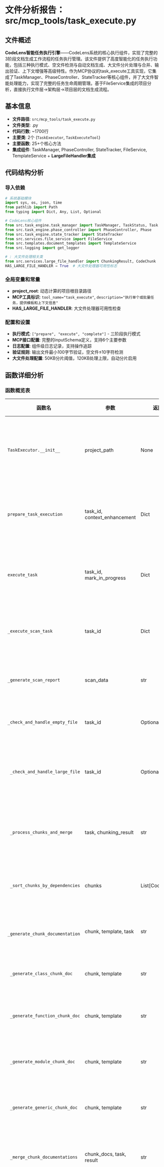 # 文件分析报告：src/mcp_tools/task_execute.py

## 文件概述

**CodeLens智能任务执行引擎**——CodeLens系统的核心执行组件，实现了完整的3阶段文档生成工作流程的任务执行管理。该文件提供了高度智能化的任务执行功能，包括三种执行模式、空文件检测与自动文档生成、大文件分片处理与合并、输出验证、上下文增强等高级特性。作为MCP协议的task_execute工具实现，它集成了TaskManager、PhaseController、StateTracker等核心组件，并了大文件智能处理能力，实现了完整的任务生命周期管理。基于FileService集成的项目分析，直接执行文件层→架构层→项目层的文档生成流程。

## 基本信息

- **文件路径**: `src/mcp_tools/task_execute.py`
- **文件类型**: .py
- **代码行数**: ~1700行
- **主要类**: 2个 (`TaskExecutor`, `TaskExecuteTool`)
- **主要函数**: 25+个核心方法 
- **集成组件**: TaskManager, PhaseController, StateTracker, FileService, TemplateService + **LargeFileHandler集成**

## 代码结构分析

### 导入依赖
```python
# 系统基础模块
import sys, os, json, time
from pathlib import Path
from typing import Dict, Any, List, Optional

# CodeLens核心组件
from src.task_engine.task_manager import TaskManager, TaskStatus, Task
from src.task_engine.phase_controller import PhaseController, Phase
from src.task_engine.state_tracker import StateTracker
from src.services.file_service import FileService
from src.templates.document_templates import TemplateService
from src.logging import get_logger

# : 大文件处理相关类
from src.services.large_file_handler import ChunkingResult, CodeChunk
HAS_LARGE_FILE_HANDLER = True  # 大文件处理器可用性标志
```

### 全局变量和常量
- **project_root**: 动态计算的项目根目录路径
- **MCP工具标识**: `tool_name="task_execute"`, `description="执行单个或批量任务，提供模板和上下文信息"`
-  **HAS_LARGE_FILE_HANDLER**: 大文件处理器可用性检查

### 配置和设置
- **执行模式**: `["prepare", "execute", "complete"]` - 三阶段执行模式
- **MCP接口配置**: 完整的inputSchema定义，支持6个主要参数
- **日志配置**: 组件级日志记录，支持操作追踪
- **验证规则**: 输出文件最小100字节验证，空文件≤10字符检测
-  **大文件处理配置**: 50KB分片阈值，120KB处理上限，自动分片启用

## 函数详细分析

### 函数概览表
| 函数名 | 参数 | 返回值 | 核心功能 |
|--------|------|--------|----------|
| `TaskExecutor.__init__` | project_path | None | 初始化执行器，集成大文件处理能力 |
| `prepare_task_execution` | task_id, context_enhancement | Dict | 准备执行上下文，检查依赖和模板 |
| `execute_task` | task_id, mark_in_progress | Dict | 主执行方法，支持大文件自动处理 |
| `_execute_scan_task` | task_id | Dict | 自动执行scan任务的特殊处理 |
| `_generate_scan_report` | scan_data | str | 生成结构化项目扫描报告 |
| `_check_and_handle_empty_file` | task_id | Optional[Dict] | 检测并自动处理空文件 |
| ` _check_and_handle_large_file` | task_id | Optional[Dict] | **核心新功能**：检测并自动处理大文件 |
| ` _process_chunks_and_merge` | task, chunking_result | str | 处理代码分片并合并生成最终文档 |
| ` _sort_chunks_by_dependencies` | chunks | List[CodeChunk] | 根据依赖关系对分片排序 |
| ` _generate_chunk_documentation` | chunk, template, task | str | 为单个代码分片生成文档 |
| ` _generate_class_chunk_doc` | chunk, template | str | 生成类分片的专业文档 |
| ` _generate_function_chunk_doc` | chunk, template | str | 生成函数分片的专业文档 |
| ` _generate_module_chunk_doc` | chunk, template | str | 生成模块级分片的专业文档 |
| ` _generate_generic_chunk_doc` | chunk, template | str | 生成通用分片的专业文档 |
| ` _merge_chunk_documentations` | chunk_docs, task, result | str | 合并所有分片文档为最终文档 |
| ` get_chunking_stats` | - | Dict[str, Any] | 获取分片处理统计信息 |
| `_generate_empty_file_doc` | file_path, content | str | 为空文件生成标准化文档 |
| `complete_task` | task_id, success, error_message | Dict | 完成任务，包含输出验证 |
| `_check_dependencies` | task | Dict | 检查任务依赖满足情况 |
| `_get_template_info` | task | Dict | 获取任务模板信息和元数据 |
| `_build_execution_context` | task, context_enhancement | Dict | 构建完整执行上下文 |
| `_get_file_context` | target_file, enhanced | Dict | 获取文件级上下文信息 |
| `_get_project_context` | - | Dict | 获取项目级上下文信息 |
| `_get_phase_context` | phase | Dict | 获取阶段级上下文信息 |
| `_get_generation_guidance` | task | Dict | 获取任务类型特定的生成指导 |
| `_find_related_files` | target_file | List[str] | 查找相关文件（最多5个） |

### 核心方法详细说明

**`TaskExecutor.__init__(self, project_path: str)` ** *第27-42行*
- 初始化项目路径和日志记录器
- 创建TaskManager、PhaseController、StateTracker核心实例
-  集成大文件处理能力的FileService实例
-  大文件处理配置和阈值设置
-  大文件处理能力检查和日志记录

**`execute_task(self, task_id: str, mark_in_progress: bool = True)` ** *第107-170行*
- **状态验证**: 检查任务是否处于可执行状态（PENDING/FAILED）
- **双重文件预处理**:
  - **空文件检查**: 调用`_check_and_handle_empty_file`自动处理
  - **大文件检查**: 调用`_check_and_handle_large_file`自动处理
- **特殊处理**: 
  - scan任务：调用`_execute_scan_task`自动执行
- **状态**: 标记任务为IN_PROGRESS，记录开始事件
- **执行上下文**: 调用`prepare_task_execution`获取完整上下文

**_check_and_handle_large_file(self, task_id: str) -> Optional[Dict[str, Any]]`** *第856-927行*

- **核心新功能**: 检测50KB-120KB范围的大文件并自动分片处理
- **智能检测**: 使用FileService检查文件是否需要分片处理
- **自动处理**: 调用大文件处理器执行语义分片
- **文档生成**: 调用`_process_chunks_and_merge`生成合并文档
- **自动完成**: 直接完成任务并返回处理结果
- **错误恢复**: 分片失败时恢复任务状态，不中断正常流程

**_process_chunks_and_merge(self, task: Task, chunking_result: ChunkingResult) -> str** *第929-955行*

- **分片处理协调**: 协调整个分片文档生成流程
- **模板集成**: 获取任务模板并传递给分片处理
- **依赖排序**: 调用`_sort_chunks_by_dependencies`对分片排序
- **批量生成**: 为每个分片生成专业文档
- **智能合并**: 调用`_merge_chunk_documentations`生成最终文档

**_generate_chunk_documentation(self, chunk: CodeChunk, template: str, task: Task) -> str** *第972-982行*

- **类型路由**: 根据分片类型路由到专业的文档生成器
- **模板传递**: 将模板信息传递给具体的生成器
- **上下文保持**: 保持任务上下文信息
- **专业化**: 每种分片类型有专门的文档生成逻辑

**_generate_class_chunk_doc(self, chunk: CodeChunk, template: str) -> str** *第984-1013行*

- **类分片专业文档**: 生成类的详细分析文档
- **元数据利用**: 利用类名、方法数量、基类等元数据
- **代码展示**: 包含完整的类代码和语法高亮
- **依赖分析**: 展示类的定义符号和引用关系
- **特征识别**: 识别私有类、继承关系等特征

**_generate_function_chunk_doc(self, chunk: CodeChunk, template: str) -> str** *第1015-1046行*

- **函数/方法专业文档**: 区分类方法和模块函数
- **参数分析**: 展示参数数量和函数特征
- **方法特征**: 识别私有方法、特殊方法（__init__等）
- **所属关系**: 显示方法所属的类信息
- **实现分析**: 包含完整的实现代码和依赖关系

**_merge_chunk_documentations(self, chunk_docs: List[Dict], task: Task, chunking_result: ChunkingResult) -> str** *第1089-1152行*

- **文档合并核心**: 将所有分片文档合并为完整的分析报告
- **专业头部**: 生成包含文件信息、分片统计的专业头部
- **分片概览**: 提供分片类型统计和处理概览
- **详细分析**: 有序合并所有分片的详细文档
- **处理总结**: 包含处理统计、成功率、性能信息的尾部

## 大文件处理工作流程

### 双阈值处理策略 (v1.1.1.0)
- **分片阈值**: 50KB - 启动分片处理的阈值
- **处理上限**: 120KB - 文件处理的最大限制
- **处理范围**: 50KB-120KB之间文件通过智能分片处理
- **跳过策略**: 超过120KB的文件被完全跳过
- **兼容性**: 现有50KB分片逻辑保持不变

### 大文件自动检测与处理流程
```mermaid
graph TD
    A[execute_task调用] --> B[文件预处理阶段]
    B --> C[空文件检查]
    C --> D{是空文件?}
    D -->|是| E[生成空文件文档]
    D -->|否| F[大文件检查]
    
    F --> G{文件>50KB分片阈值?}
    G -->|否| H[正常任务执行流程]
    G -->|是| I[调用大文件处理器\n50KB-120KB范围]
    
    I --> J[语言检测]
    J --> K[AST语义分片]
    K --> L[依赖关系分析]
    L --> M[分片排序]
    M --> N[批量文档生成]
    N --> O[智能文档合并]
    O --> P[自动完成任务]
    
    E --> Q[返回处理结果]
    P --> Q
    H --> R[常规执行流程]
    
    style I fill:#f3e5f5
    style O fill:#e8f5e8
    style P fill:#fff3e0
```

### 分片文档生成架构
```mermaid
graph TD
    A[ChunkingResult输入] --> B[分片类型识别]
    B --> C{分片类型?}
    
    C -->|class| D[_generate_class_chunk_doc]
    C -->|function| E[_generate_function_chunk_doc]
    C -->|module| F[_generate_module_chunk_doc]
    C -->|其他| G[_generate_generic_chunk_doc]
    
    D --> H[类特征分析]
    E --> I[函数特征分析]
    F --> J[模块级分析]
    G --> K[通用代码分析]
    
    H --> L[生成类文档片段]
    I --> M[生成函数文档片段]
    J --> N[生成模块文档片段]
    K --> O[生成通用文档片段]
    
    L --> P[文档片段收集]
    M --> P
    N --> P
    O --> P
    
    P --> Q[_merge_chunk_documentations]
    Q --> R[生成完整文档]
    
    style D fill:#e3f2fd
    style E fill:#f1f8e9
    style F fill:#fff8e1
    style G fill:#fce4ec
```

## 类详细分析

### 类概览表
| 类名 | 继承关系 | 主要职责 | 实例方法数量 |
|------|----------|----------|-------------|
| `TaskExecutor` | 无继承 | 任务执行引擎 + 大文件处理集成 | 25+个 (10+个) |
| `TaskExecuteTool` | 无继承 | MCP工具接口 | 3个 |

### 类详细说明

**`TaskExecutor` **
- **核心职责扩展**: 从任务执行器升级为智能文件处理执行器
- **能力**:
  - 大文件自动检测和分片处理
  - 多类型代码分片的专业文档生成
  - 智能文档合并和质量保证
  - 分片处理统计和监控
- **处理流程**: 空文件 → 大文件 → 常规任务的三层处理架构
- **自动化程度**: 大文件处理完全自动化，无需用户干预
- **向后兼容**: 完全兼容原有功能，新功能透明集成

**`TaskExecuteTool`**
- **MCP接口**: 提供标准的MCP工具接口
- **参数验证**: 完整的参数验证和类型检查
- **执行委托**: 委托给TaskExecutor实际执行
- **结果格式化**: 格式化返回结果符合MCP标准

## 分片文档生成特性

### 类分片文档模板
```markdown
### 类: ClassName

**定义位置**: 第 X-Y 行
**复杂度评分**: N.N
**大小**: XXX 字节

#### 类特征
- 方法数量: N
- 继承关系: BaseClass1, BaseClass2
- 是否为私有类: 是/否

#### 类结构分析
[完整代码展示]

#### 依赖关系
- **定义的符号**: symbol1, symbol2
- **引用的符号**: ref1, ref2
```

### 函数分片文档模板
```markdown
### 方法/函数: function_name

**定义位置**: 第 X-Y 行
**复杂度评分**: N.N
**参数数量**: N
**所属类**: ClassName (如果是方法)

#### 函数特征
- 类型: 类方法/模块函数
- 私有方法: 是/否
- 特殊方法: 是/否

#### 实现分析
[完整代码展示]

#### 依赖分析
[依赖关系分析]
```

### 合并文档结构
```markdown
# 文件分析报告：filename

## 文件概述
**大文件分片处理报告** - 自动分片处理说明

## 基本信息
- **文件路径**: `path`
- **文件大小**: XXX KB (分片阈值50KB, 处理上限120KB)
- **分片数量**: N个
- **处理方法**: python_ast_semantic
- **处理时间**: X.XX 秒

## 分片处理结果
### 分片概览
- Class 分片: N 个
- Function 分片: N 个

## 详细分析
[所有分片文档的有序合并]

## 分片处理总结
[处理统计和技术说明]
```

## 函数调用流程图
```mermaid
graph TD
    A[TaskExecutor.execute_task] --> B[任务状态检查]
    B --> C[scan任务特殊处理]
    C --> D[文件预处理阶段]
    
    D --> E[_check_and_handle_empty_file]
    E --> F{是空文件?}
    F -->|是| G[生成空文件文档并完成]
    F -->|否| H[_check_and_handle_large_file]
    
    H --> I{是大文件?}
    I -->|否| J[标记任务进行中]
    I -->|是| K[大文件分片处理]
    
    K --> L[FileService.read_file_with_chunking]
    L --> M[LargeFileHandler.process_large_file]
    M --> N[_process_chunks_and_merge]
    
    N --> O[_sort_chunks_by_dependencies]
    O --> P[批量_generate_chunk_documentation]
    P --> Q[_merge_chunk_documentations]
    Q --> R[写入最终文档]
    R --> S[自动完成任务]
    
    J --> T[prepare_task_execution]
    T --> U[返回执行上下文]
    
    G --> V[返回处理结果]
    S --> V
    U --> W[用户执行任务]
    
    style K fill:#f3e5f5
    style N fill:#e8f5e8
    style Q fill:#fff3e0
```

## 变量作用域分析
- **模块作用域**: 导入模块、HAS_LARGE_FILE_HANDLER标志、project_root
- **类作用域**: TaskExecutor和TaskExecuteTool的方法定义
- **实例作用域**: 
  - 原有：task_manager、phase_controller、state_tracker等
  - : large_file_threshold、enable_chunking配置
- **方法作用域**: 
  - 原有：任务对象、上下文信息、模板数据等
  - : 分片结果、文档片段、合并数据等

## 性能优化特性
- **自动化处理**: 大文件完全自动化处理，无需用户干预
- **内存效率**: 分片处理避免大文件全量内存加载
- **并行友好**: 分片架构支持未来并行文档生成
- **缓存利用**: 分片结果可被缓存系统利用
- **错误隔离**: 大文件处理失败不影响其他任务

## 错误处理机制
- **分层处理**: 空文件 → 大文件 → 常规任务的错误隔离
- **自动恢复**: 大文件处理失败时自动恢复任务状态
- **优雅降级**: 分片失败时不中断正常任务流程
- **详细日志**: 完整的错误日志和处理轨迹
- **状态一致**: 确保任务状态的一致性和可恢复性

## 函数依赖关系
- `execute_task` → `_check_and_handle_empty_file` → `_check_and_handle_large_file` 预处理链
- `_check_and_handle_large_file` → `FileService.read_file_with_chunking` → `_process_chunks_and_merge` 大文件处理链
- `_process_chunks_and_merge` → `_sort_chunks_by_dependencies` → `_generate_chunk_documentation` → `_merge_chunk_documentations` 分片文档生成链
- `_generate_chunk_documentation` → `_generate_class_chunk_doc`/`_generate_function_chunk_doc`/`_generate_module_chunk_doc`/`_generate_generic_chunk_doc` 专业文档生成链
- `get_chunking_stats` → `FileService.large_file_handler` 统计信息链
- 所有方法 → `logger` 日志记录链

## 新功能使用示例

### 大文件自动处理
```python
# 初始化执行器（自动启用大文件处理）
executor = TaskExecutor("/path/to/project")

# 执行文件摘要任务（自动检测大文件）
result = executor.execute_task("file_summary_task_id")

# 检查是否是大文件自动处理
if result.get('chunking_info'):
    print(f"大文件自动处理完成: {result['chunking_info']['total_chunks']} 个分片")
    print(f"处理方法: {result['chunking_info']['processing_method']}")
    print(f"处理时间: {result['chunking_info']['processing_time']:.2f}秒")
```

### 分片统计查询
```python
# 获取分片处理统计
stats = executor.get_chunking_stats()
if stats.get('chunking_enabled'):
    print(f"分片功能已启用，阈值: {stats['threshold_kb']} KB")
    print(f"已处理文件: {stats['total_files_processed']} 个")
    print(f"已生成分片: {stats['total_chunks_created']} 个")
```

### 任务执行状态检查
```python
# 执行任务并检查类型
result = executor.execute_task(task_id)

if result.get('task_completed'):
    if 'chunking_info' in result:
        print("大文件自动分片处理完成")
    elif result.get('auto_generated'):
        print("空文件自动处理完成")
    else:
        print("常规任务需要继续执行")
```